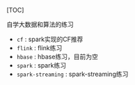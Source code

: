 [TOC]

自学大数据和算法的练习
- `cf` : spark实现的CF推荐
- `flink` : flink练习
- `hbase` : hbase练习，目前为空
- `spark` : spark练习
- `spark-streaming` : spark-streaming练习